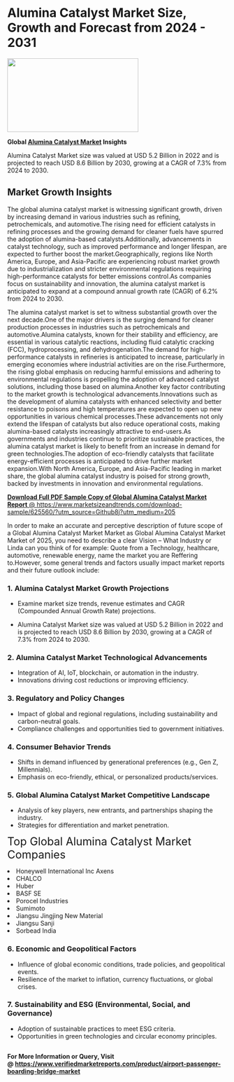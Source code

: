 <H1>Alumina Catalyst Market Size, Growth and Forecast from 2024 - 2031</H1><img class="aligncenter size-medium wp-image-584254" src="https://thirdeyenews.in/wp-content/uploads/2024/09/Global-Market-Research-300x168.jpeg" alt="" width="300" height="168" /><p><strong>Global&nbsp;<a href="https://www.marketsizeandtrends.com/download-sample/625560/?utm_source=Github8j?utm_medium=205">Alumina Catalyst Market</a> Insights</strong></p><p>Alumina Catalyst Market size was valued at USD 5.2 Billion in 2022 and is projected to reach USD 8.6 Billion by 2030, growing at a CAGR of 7.3% from 2024 to 2030.</p><p><h2>Market Growth Insights</h2> <p>The global alumina catalyst market is witnessing significant growth, driven by increasing demand in various industries such as refining, petrochemicals, and automotive.The rising need for efficient catalysts in refining processes and the growing demand for cleaner fuels have spurred the adoption of alumina-based catalysts.Additionally, advancements in catalyst technology, such as improved performance and longer lifespan, are expected to further boost the market.Geographically, regions like North America, Europe, and Asia-Pacific are experiencing robust market growth due to industrialization and stricter environmental regulations requiring high-performance catalysts for better emissions control.As companies focus on sustainability and innovation, the alumina catalyst market is anticipated to expand at a compound annual growth rate (CAGR) of 6.2% from 2024 to 2030.</p> <p><a href="https://www.example.com/download-sample"></a></p> <p>The alumina catalyst market is set to witness substantial growth over the next decade.One of the major drivers is the surging demand for cleaner production processes in industries such as petrochemicals and automotive.Alumina catalysts, known for their stability and efficiency, are essential in various catalytic reactions, including fluid catalytic cracking (FCC), hydroprocessing, and dehydrogenation.The demand for high-performance catalysts in refineries is anticipated to increase, particularly in emerging economies where industrial activities are on the rise.Furthermore, the rising global emphasis on reducing harmful emissions and adhering to environmental regulations is propelling the adoption of advanced catalyst solutions, including those based on alumina.Another key factor contributing to the market growth is technological advancements.Innovations such as the development of alumina catalysts with enhanced selectivity and better resistance to poisons and high temperatures are expected to open up new opportunities in various chemical processes.These advancements not only extend the lifespan of catalysts but also reduce operational costs, making alumina-based catalysts increasingly attractive to end-users.As governments and industries continue to prioritize sustainable practices, the alumina catalyst market is likely to benefit from an increase in demand for green technologies.The adoption of eco-friendly catalysts that facilitate energy-efficient processes is anticipated to drive further market expansion.With North America, Europe, and Asia-Pacific leading in market share, the global alumina catalyst industry is poised for strong growth, backed by investments in innovation and environmental regulations.</p> <p><a href="https://www.example.com/get-more"></p><p><span class=""><strong>Download Full PDF Sample Copy of Global Alumina Catalyst Market Report</strong> @ <a href="https://www.marketsizeandtrends.com/download-sample/625560/?utm_source=Github8j?utm_medium=205" target="_blank">https://www.marketsizeandtrends.com/download-sample/625560/?utm_source=Github8j?utm_medium=205</a></span></p><p>In order to make an accurate and perceptive description of future scope of a Global&nbsp;Alumina Catalyst Market Market as Global&nbsp;Alumina Catalyst Market Market of 2025, you need to describe a clear Vision &ndash; What Industry or Linda can you think of for example: Quote from a Technology, healthcare, automotive, renewable energy, name the market you are Reffering to.However, some general trends and factors usually impact market reports and their future outlook include:</p><h3>1.&nbsp;<strong>Alumina Catalyst Market Growth Projections</strong></h3><ul><li>Examine market size trends, revenue estimates and CAGR (Compounded Annual Growth Rate) projections.</li><li><p>Alumina Catalyst Market size was valued at USD 5.2 Billion in 2022 and is projected to reach USD 8.6 Billion by 2030, growing at a CAGR of 7.3% from 2024 to 2030.</p></li></ul><h3>2.&nbsp;<strong>Alumina Catalyst Market Technological Advancements</strong></h3><ul><li>Integration of AI, IoT, blockchain, or automation in the industry.</li><li>Innovations driving cost reductions or improving efficiency.</li></ul><h3>3.&nbsp;<strong>Regulatory and Policy Changes</strong></h3><ul><li>Impact of global and regional regulations, including sustainability and carbon-neutral goals.</li><li>Compliance challenges and opportunities tied to government initiatives.</li></ul><h3>4.&nbsp;<strong>Consumer Behavior Trends</strong></h3><ul><li>Shifts in demand influenced by generational preferences (e.g., Gen Z, Millennials).</li><li>Emphasis on eco-friendly, ethical, or personalized products/services.</li></ul><h3>5.&nbsp;<strong>Global Alumina Catalyst Market Competitive Landscape</strong></h3><ul><li>Analysis of key players, new entrants, and partnerships shaping the industry.</li><li>Strategies for differentiation and market penetration.</li></ul><p data-pm-slice="1 1 []"><span style="color: inherit; font-family: inherit; font-size: 25px;">Top Global Alumina Catalyst Market Companies</span></p><div class="" data-test-id=""><p><li>Honeywell International Inc Axens</li><li> CHALCO</li><li> Huber</li><li> BASF SE</li><li> Porocel Industries</li><li> Sumimoto</li><li> Jiangsu Jingjing New Material</li><li> Jiangsu Sanji</li><li> Sorbead India</li></p></div><h3>6.&nbsp;<strong>Economic and Geopolitical Factors</strong></h3><ul><li>Influence of global economic conditions, trade policies, and geopolitical events.</li><li>Resilience of the market to inflation, currency fluctuations, or global crises.</li></ul><h3>7.&nbsp;<strong>Sustainability and ESG (Environmental, Social, and Governance)</strong></h3><ul><li>Adoption of sustainable practices to meet ESG criteria.</li><li>Opportunities in green technologies and circular economy principles.</li></ul><h2><strong style="font-size: 14px;">For More Information or Query, Visit @&nbsp;</strong><a style="background-color: #ffffff; font-size: 14px;" href="https://www.marketsizeandtrends.com/report/alumina-catalyst-market/" target="_blank">https://www.verifiedmarketreports.com/product/airport-passenger-boarding-bridge-market</a></h2>